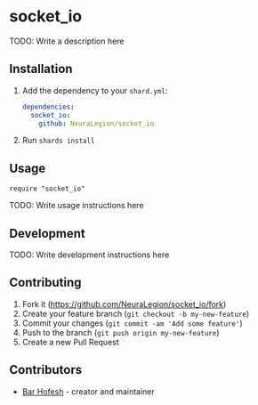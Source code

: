 # socket_io

TODO: Write a description here

## Installation

1. Add the dependency to your `shard.yml`:

   ```yaml
   dependencies:
     socket_io:
       github: NeuraLegion/socket_io
   ```

2. Run `shards install`

## Usage

```crystal
require "socket_io"
```

TODO: Write usage instructions here

## Development

TODO: Write development instructions here

## Contributing

1. Fork it (<https://github.com/NeuraLegion/socket_io/fork>)
2. Create your feature branch (`git checkout -b my-new-feature`)
3. Commit your changes (`git commit -am 'Add some feature'`)
4. Push to the branch (`git push origin my-new-feature`)
5. Create a new Pull Request

## Contributors

- [Bar Hofesh](https://github.com/bararchy) - creator and maintainer
